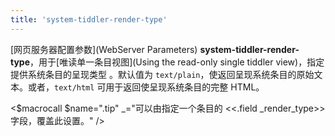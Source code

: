 ```yaml
---
title: 'system-tiddler-render-type'
---
```


[网页服务器配置参数](WebServer Parameters) **system-tiddler-render-type**，用于[唯读单一条目视图](Using the read-only single tiddler view)，指定提供系统条目的呈现类型 。默认值为 `text/plain`，使返回呈现系统条目的原始文本。或者，`text/html` 可用于返回使呈现系统条目的完整 HTML。

<$macrocall $name=".tip" _="可以由指定一个条目的 <<.field _render_type>> 字段，覆盖此设置。" />